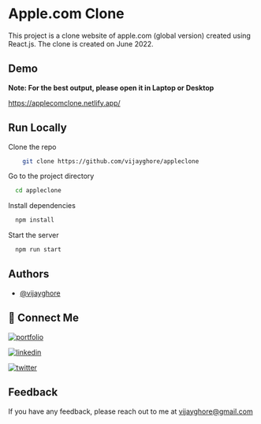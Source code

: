 
# Apple.com Clone

This project is a clone website of apple.com (global version) created using React.js. The clone is created on June 2022.

## Demo
**Note: For the best output, please open it in Laptop or Desktop**

https://applecomclone.netlify.app/

## Run Locally

Clone the repo

```bash
    git clone https://github.com/vijayghore/appleclone
```

Go to the project directory

```bash
  cd appleclone
```

Install dependencies

```bash
  npm install
```

Start the server

```bash
  npm run start
```


## Authors

- [@vijayghore](https://www.github.com/vijayghore)


## 🔗 Connect Me
[![portfolio](https://img.shields.io/badge/my_portfolio-000?style=for-the-badge&logo=ko-fi&logoColor=white)](https://vijayghoreportfolio.netlify.app/)

[![linkedin](https://img.shields.io/badge/linkedin-0A66C2?style=for-the-badge&logo=linkedin&logoColor=white)](https://www.linkedin.com/in/vijay-17/)

[![twitter](https://img.shields.io/badge/twitter-1DA1F2?style=for-the-badge&logo=twitter&logoColor=white)](https://twitter.com/veghore)


## Feedback

If you have any feedback, please reach out to me at vijayghore@gmail.com

